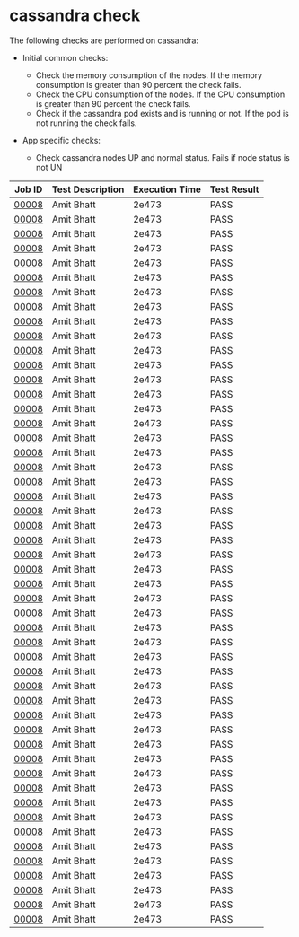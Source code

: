 # cassandra check

The following checks are performed on cassandra:

- Initial common checks:
    - Check the memory consumption of the nodes. If the memory consumption is greater than 90 percent the check fails.
    - Check the CPU consumption of the nodes. If the CPU consumption is greater than 90 percent the check fails.
    - Check if the cassandra pod exists and is running or not. If the pod is not running the check fails.

- App specific checks:
    - Check cassandra nodes UP and normal status. Fails if node status is not UN


| Job ID |   Test Description         | Execution Time |Test Result   |
 |---------|---------------------------| --------------|--------|
|     <a href= "https://gitlab.mayadata.io/oep/oep-e2e-gcp/-/jobs/00008">00008</a>           |  Amit Bhatt           | 2e473  | PASS |
|     <a href= "https://gitlab.mayadata.io/oep/oep-e2e-gcp/-/jobs/00008">00008</a>           |  Amit Bhatt           | 2e473  | PASS |
|     <a href= "https://gitlab.mayadata.io/oep/oep-e2e-gcp/-/jobs/00008">00008</a>           |  Amit Bhatt           | 2e473  | PASS |
|     <a href= "https://gitlab.mayadata.io/oep/oep-e2e-gcp/-/jobs/00008">00008</a>           |  Amit Bhatt           | 2e473  | PASS |
|     <a href= "https://gitlab.mayadata.io/oep/oep-e2e-gcp/-/jobs/00008">00008</a>           |  Amit Bhatt           | 2e473  | PASS |
|     <a href= "https://gitlab.mayadata.io/oep/oep-e2e-gcp/-/jobs/00008">00008</a>           |  Amit Bhatt           | 2e473  | PASS |
|     <a href= "https://gitlab.mayadata.io/oep/oep-e2e-gcp/-/jobs/00008">00008</a>           |  Amit Bhatt           | 2e473  | PASS |
|     <a href= "https://gitlab.mayadata.io/oep/oep-e2e-gcp/-/jobs/00008">00008</a>           |  Amit Bhatt           | 2e473  | PASS |
|     <a href= "https://gitlab.mayadata.io/oep/oep-e2e-gcp/-/jobs/00008">00008</a>           |  Amit Bhatt           | 2e473  | PASS |
|     <a href= "https://gitlab.mayadata.io/oep/oep-e2e-gcp/-/jobs/00008">00008</a>           |  Amit Bhatt           | 2e473  | PASS |
|     <a href= "https://gitlab.mayadata.io/oep/oep-e2e-gcp/-/jobs/00008">00008</a>           |  Amit Bhatt           | 2e473  | PASS |
|     <a href= "https://gitlab.mayadata.io/oep/oep-e2e-gcp/-/jobs/00008">00008</a>           |  Amit Bhatt           | 2e473  | PASS |
|     <a href= "https://gitlab.mayadata.io/oep/oep-e2e-gcp/-/jobs/00008">00008</a>           |  Amit Bhatt           | 2e473  | PASS |
|     <a href= "https://gitlab.mayadata.io/oep/oep-e2e-gcp/-/jobs/00008">00008</a>           |  Amit Bhatt           | 2e473  | PASS |
|     <a href= "https://gitlab.mayadata.io/oep/oep-e2e-gcp/-/jobs/00008">00008</a>           |  Amit Bhatt           | 2e473  | PASS |
|     <a href= "https://gitlab.mayadata.io/oep/oep-e2e-gcp/-/jobs/00008">00008</a>           |  Amit Bhatt           | 2e473  | PASS |
|     <a href= "https://gitlab.mayadata.io/oep/oep-e2e-gcp/-/jobs/00008">00008</a>           |  Amit Bhatt           | 2e473  | PASS |
|     <a href= "https://gitlab.mayadata.io/oep/oep-e2e-gcp/-/jobs/00008">00008</a>           |  Amit Bhatt           | 2e473  | PASS |
|     <a href= "https://gitlab.mayadata.io/oep/oep-e2e-gcp/-/jobs/00008">00008</a>           |  Amit Bhatt           | 2e473  | PASS |
|     <a href= "https://gitlab.mayadata.io/oep/oep-e2e-gcp/-/jobs/00008">00008</a>           |  Amit Bhatt           | 2e473  | PASS |
|     <a href= "https://gitlab.mayadata.io/oep/oep-e2e-gcp/-/jobs/00008">00008</a>           |  Amit Bhatt           | 2e473  | PASS |
|     <a href= "https://gitlab.mayadata.io/oep/oep-e2e-gcp/-/jobs/00008">00008</a>           |  Amit Bhatt           | 2e473  | PASS |
|     <a href= "https://gitlab.mayadata.io/oep/oep-e2e-gcp/-/jobs/00008">00008</a>           |  Amit Bhatt           | 2e473  | PASS |
|     <a href= "https://gitlab.mayadata.io/oep/oep-e2e-gcp/-/jobs/00008">00008</a>           |  Amit Bhatt           | 2e473  | PASS |
|     <a href= "https://gitlab.mayadata.io/oep/oep-e2e-gcp/-/jobs/00008">00008</a>           |  Amit Bhatt           | 2e473  | PASS |
|     <a href= "https://gitlab.mayadata.io/oep/oep-e2e-gcp/-/jobs/00008">00008</a>           |  Amit Bhatt           | 2e473  | PASS |
|     <a href= "https://gitlab.mayadata.io/oep/oep-e2e-gcp/-/jobs/00008">00008</a>           |  Amit Bhatt           | 2e473  | PASS |
|     <a href= "https://gitlab.mayadata.io/oep/oep-e2e-gcp/-/jobs/00008">00008</a>           |  Amit Bhatt           | 2e473  | PASS |
|     <a href= "https://gitlab.mayadata.io/oep/oep-e2e-gcp/-/jobs/00008">00008</a>           |  Amit Bhatt           | 2e473  | PASS |
|     <a href= "https://gitlab.mayadata.io/oep/oep-e2e-gcp/-/jobs/00008">00008</a>           |  Amit Bhatt           | 2e473  | PASS |
|     <a href= "https://gitlab.mayadata.io/oep/oep-e2e-gcp/-/jobs/00008">00008</a>           |  Amit Bhatt           | 2e473  | PASS |
|     <a href= "https://gitlab.mayadata.io/oep/oep-e2e-gcp/-/jobs/00008">00008</a>           |  Amit Bhatt           | 2e473  | PASS |
|     <a href= "https://gitlab.mayadata.io/oep/oep-e2e-gcp/-/jobs/00008">00008</a>           |  Amit Bhatt           | 2e473  | PASS |
|     <a href= "https://gitlab.mayadata.io/oep/oep-e2e-gcp/-/jobs/00008">00008</a>           |  Amit Bhatt           | 2e473  | PASS |
|     <a href= "https://gitlab.mayadata.io/oep/oep-e2e-gcp/-/jobs/00008">00008</a>           |  Amit Bhatt           | 2e473  | PASS |
|     <a href= "https://gitlab.mayadata.io/oep/oep-e2e-gcp/-/jobs/00008">00008</a>           |  Amit Bhatt           | 2e473  | PASS |
|     <a href= "https://gitlab.mayadata.io/oep/oep-e2e-gcp/-/jobs/00008">00008</a>           |  Amit Bhatt           | 2e473  | PASS |
|     <a href= "https://gitlab.mayadata.io/oep/oep-e2e-gcp/-/jobs/00008">00008</a>           |  Amit Bhatt           | 2e473  | PASS |
|     <a href= "https://gitlab.mayadata.io/oep/oep-e2e-gcp/-/jobs/00008">00008</a>           |  Amit Bhatt           | 2e473  | PASS |
|     <a href= "https://gitlab.mayadata.io/oep/oep-e2e-gcp/-/jobs/00008">00008</a>           |  Amit Bhatt           | 2e473  | PASS |
|     <a href= "https://gitlab.mayadata.io/oep/oep-e2e-gcp/-/jobs/00008">00008</a>           |  Amit Bhatt           | 2e473  | PASS |
|     <a href= "https://gitlab.mayadata.io/oep/oep-e2e-gcp/-/jobs/00008">00008</a>           |  Amit Bhatt           | 2e473  | PASS |
|     <a href= "https://gitlab.mayadata.io/oep/oep-e2e-gcp/-/jobs/00008">00008</a>           |  Amit Bhatt           | 2e473  | PASS |
|     <a href= "https://gitlab.mayadata.io/oep/oep-e2e-gcp/-/jobs/00008">00008</a>           |  Amit Bhatt           | 2e473  | PASS |
|     <a href= "https://gitlab.mayadata.io/oep/oep-e2e-gcp/-/jobs/00008">00008</a>           |  Amit Bhatt           | 2e473  | PASS |
|     <a href= "https://gitlab.mayadata.io/oep/oep-e2e-gcp/-/jobs/00008">00008</a>           |  Amit Bhatt           | 2e473  | PASS |
|     <a href= "https://gitlab.mayadata.io/oep/oep-e2e-gcp/-/jobs/00008">00008</a>           |  Amit Bhatt           | 2e473  | PASS |
|     <a href= "https://gitlab.mayadata.io/oep/oep-e2e-gcp/-/jobs/00008">00008</a>           |  Amit Bhatt           | 2e473  | PASS |
|     <a href= "https://gitlab.mayadata.io/oep/oep-e2e-gcp/-/jobs/00008">00008</a>           |  Amit Bhatt           | 2e473  | PASS |
 |    <a href= "https://gitlab.mayadata.io/oep/oep-e2e-gcp/-/jobs/00008">00008</a>   |  Amit Bhatt           |  2e473     |PASS  |
